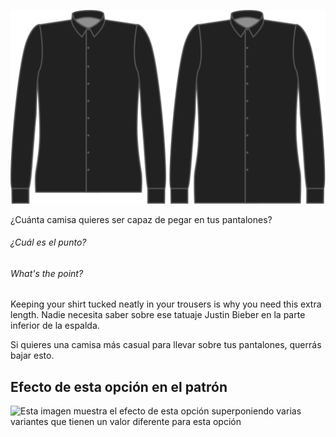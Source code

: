 ![Bonus de longitud](lengthbonus.svg)

¿Cuánta camisa quieres ser capaz de pegar en tus pantalones?

<Note>

###### ¿Cuál es el punto?

###### What's the point?

Keeping your shirt tucked neatly in your trousers is why you need this extra length.
Nadie necesita saber sobre ese tatuaje Justin Bieber en la parte inferior de la espalda.

Si quieres una camisa más casual para llevar sobre tus pantalones, querrás bajar esto.

</Note>

## Efecto de esta opción en el patrón

![Esta imagen muestra el efecto de esta opción superponiendo varias variantes que tienen un valor diferente para esta opción](simone\_lengthbonus\_sample.svg "Efecto de esta opción en el patrón")
